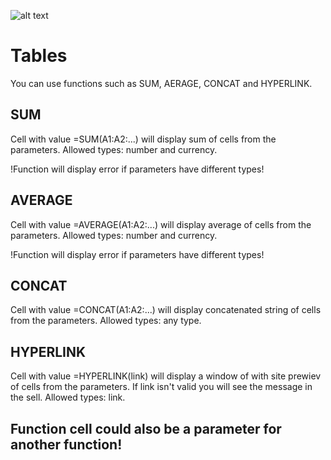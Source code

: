 ![alt text](https://preview.ibb.co/ipK0b7/Screen_Shot_2018_05_01_at_12_51_08_PM.png)

# Tables

You can use functions such as SUM, AERAGE, CONCAT and HYPERLINK.

## SUM

Cell with value =SUM(A1:A2:...) will display sum of cells from the parameters.
Allowed types: number and currency.

!Function will display error if parameters have different types!

## AVERAGE

Cell with value =AVERAGE(A1:A2:...) will display average of cells from the parameters.
Allowed types: number and currency.

!Function will display error if parameters have different types!

## CONCAT

Cell with value =CONCAT(A1:A2:...) will display concatenated string of cells from the parameters.
Allowed types: any type.


## HYPERLINK

Cell with value =HYPERLINK(link) will display a window of with site prewiev of cells from the parameters.
If link isn't valid you will see the message in the sell.
Allowed types: link.

## Function cell could also be a parameter for another function!

